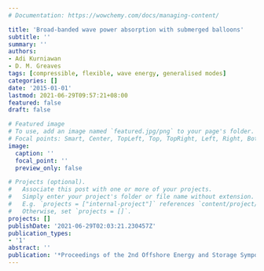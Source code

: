 ```yaml
---
# Documentation: https://wowchemy.com/docs/managing-content/

title: 'Broad-banded wave power absorption with submerged balloons'
subtitle: ''
summary: ''
authors:
- Adi Kurniawan
- D. M. Greaves
tags: [compressible, flexible, wave energy, generalised modes]
categories: []
date: '2015-01-01'
lastmod: 2021-06-29T09:57:21+08:00
featured: false
draft: false

# Featured image
# To use, add an image named `featured.jpg/png` to your page's folder.
# Focal points: Smart, Center, TopLeft, Top, TopRight, Left, Right, BottomLeft, Bottom, BottomRight.
image:
  caption: ''
  focal_point: ''
  preview_only: false

# Projects (optional).
#   Associate this post with one or more of your projects.
#   Simply enter your project's folder or file name without extension.
#   E.g. `projects = ["internal-project"]` references `content/project/deep-learning/index.md`.
#   Otherwise, set `projects = []`.
projects: []
publishDate: '2021-06-29T02:03:21.230457Z'
publication_types:
- '1'
abstract: ''
publication: '*Proceedings of the 2nd Offshore Energy and Storage Symposium*'
---
```

